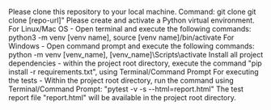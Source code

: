 Please clone this repository to your local machine. Command: git clone git clone [repo-url]"
Please create and activate a Python virtual environment. 
For Linux/Mac OS - Open terminal and execute the following commands: python3 -m venv [venv name], source [venv name]/bin/activate
For Windows - Open command prompt and execute the following commands: python -m venv [venv_name], [venv_name]\Scripts\activate
Install all project dependencies - within the project root directory, execute the command "pip install -r requirements.txt", using Terminal/Command Prompt
For executing the tests - Within the project root directory, run the command using Terminal/Command Prompt: "pytest -v -s --html=report.html"
The test report file "report.html" will be available in the project root directory.
